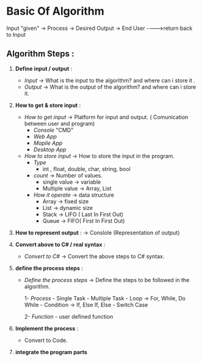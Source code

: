 # **Basic Of Algorithm**

Input "given" -> Process -> Desired Output -> End User ---->return back to Input
   


## **Algorithm Steps** :
1. **Define input / output** :
	- *Input* -> What is the input to the algorithm? and where can i store it .
	- *Output* -> What is the output of the algorithm? and where can i store it.
2. **How to get & store input** :
	- *How to get input* -> Platform for input and output. ( Comunication between user and program)
		- *Console* "CMD"
		- *Web App*
		- *Mopile App*
		- *Desktop App*
	- *How to store input* -> How to store the input in the program.
		- *Type*
			- int , float, double, char, string, bool
		- *count* -> Number of values.
			- single value -> variable
			- Multiple value -> Array, List
		- *How it operate* -> data structure
			- Array -> fixed size
			- List -> dynamic size
			- Stack -> LIFO ( Last In First Out)
			- Queue -> FIFO( First In First Out)
			
			
3. **How to represent output** : -> Conslole (Representation of output)
	
4. **Convert above to C# / real syntax** :
	- *Convert to C#* -> Convert the above steps to C# syntax.
5. **define the process steps** :
	- *Define the process steps* -> Define the steps to be followed in the algorithm.
	
		1- *Process*
			- Single Task 
			- Multiple Task 
				- Loop -> For, While, Do While
				- Condition -> If, Else If, Else
				- Switch Case

		2- *Function*
			- user defined function
6. **Implement the process** :
	- Convert to Code.
7. **integrate the program parts** 
